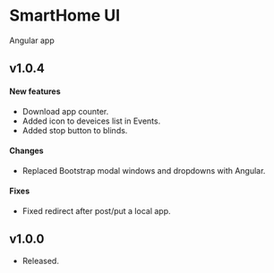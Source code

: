 SmartHome UI
===============

Angular app
## v1.0.4
#### New features
- Download app counter.
- Added icon to deveices list in Events.
- Added stop button to blinds.

#### Changes
- Replaced Bootstrap modal windows and dropdowns with Angular.

#### Fixes
- Fixed redirect after post/put a local app.

## v1.0.0
- Released.
